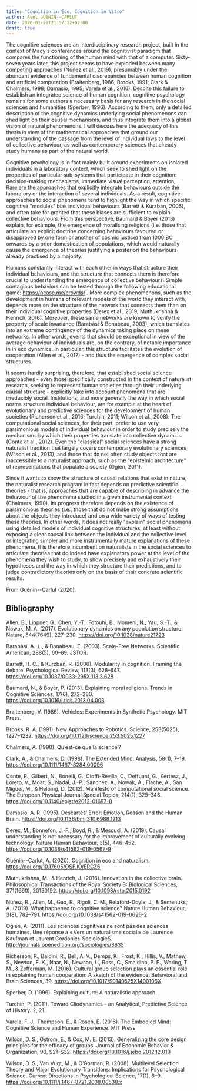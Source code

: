```yaml
---
title: "Cognition in Eco, Cognition in Vitro"
author: Avel GUÉNIN--CARLUT
date: 2020-01-29T21:57:12+02:00
draft: true
---
```


The cognitive sciences are an interdisciplinary research project, built in the context of Macy's conferences around the cognitivist paradigm that compares the functioning of the human mind with that of a computer. Sixty-seven years later, this project seems to have exploded between many competing approaches (Núñez et al., 2019), presumably under the abundant evidence of fundamental discrepancies between human cognition and artificial computation (Braitenberg, 1986; Brooks, 1991; Clark & Chalmers, 1998; Damasio, 1995; Varela et al., 2016). Despite this failure to establish an integrated science of human cognition, cognitive psychology remains for some authors a necessary basis for any research in the social sciences and humanities (Sperber, 1996). According to them, only a detailed description of the cognitive dynamics underlying social phenomenons can shed light on their causal mechanisms, and thus integrate them into a global vision of natural phenomenons. I will discuss here the adequacy of this thesis in view of the mathematical approaches that ground our understanding of the passage from the level of individual laws to the level of collective behaviour, as well as contemporary sciences that already study humans as part of the natural world.

Cognitive psychology is in fact mainly built around experiments on isolated individuals in a laboratory context, which seek to shed light on the properties of particular sub-systems that participate in their cognition: decision-making mechanisms, immediate visual perception, attention, ... Rare are the approaches that explicitly integrate behaviours outside the laboratory or the interaction of several individuals. As a result, cognitive approaches to social phenomena tend to highlight the way in which specific cognitive "modules" bias individual behaviours (Barrett & Kurzban, 2006), and often take for granted that these biases are sufficient to explain collective behaviours. From this perspective, Baumard & Boyer (2013) explain, for example, the emergence of moralising religions (i.e. those that articulate an explicit doctrine concerning behaviours favoured or disapproved by one form or another of cosmic justice) from 1000 BC onwards by a prior domestication of populations, which would naturally cause the emergence of theories justifying a posteriori the behaviours already practised by a majority.

Humans constantly interact with each other in ways that structure their individual behaviours, and the structure that connects them is therefore crucial to understanding the emergence of collective behaviours. Simple contagious behaviors can be tested through the following educational game: https://ncase.me/crowds/ . More complex phenomenons, such as the development in humans of relevant models of the world they interact with, depends more on the structure of the network that connects them than on their individual cognitive properties (Derex et al., 2019; Muthukrishna & Henrich, 2016). Moreover, these same networks are known to verify the property of scale invariance (Barabàsi & Bonabeau, 2003), which translates into an extreme contingency of the dynamics taking place on these networks. In other words, events that should be exceptional in view of the average behaviour of individuals are, on the contrary, of notable importance in in eco dynamics. In particular, this structure facilitates the evolution of cooperation (Allen et al., 2017) - and thus the emergence of complex social structures.

It seems hardly surprising, therefore, that established social science approaches - even those specifically constructed in the context of naturalist research, seeking to represent human societies through their underlying causal structure - explicitly take into account phenomena that are irreducibly social. Institutions, and more generally the way in which social norms structure individual behaviour, are for example at the heart of evolutionary and predictive sciences for the development of human societies (Richerson et al., 2016; Turchin, 2011; Wilson et al., 2008). The computational social sciences, for their part, prefer to use very parsimonious models of individual behaviour in order to study precisely the mechanisms by which their properties translate into collective dynamics (Conte et al., 2012). Even the "classical" social sciences have a strong naturalist tradition that largely covers contemporary evolutionary sciences (Wilson et al., 2013), and those that do not often study objects that are inaccessible to a naturalist approach, such as the "epistemic architecture" of representations that populate a society (Ogien, 2011).

Since it wants to show the structure of causal relations that exist in nature, the naturalist research program in fact depends on predictive scientific theories - that is, approaches that are capable of describing in advance the behaviour of the phenomena studied in a given instrumental context (Chalmers, 1990). Its progress therefore depends on the existence of parsimonious theories (i.e., those that do not make strong assumptions about the objects they introduce) and on a wide variety of ways of testing these theories. In other words, it does not really "explain" social phenomena using detailed models of individual cognitive structures, at least without exposing a clear causal link between the individual and the collective level or integrating simpler and more instrumentally mature explanations of these phenomena. It is therefore incumbent on naturalists in the social sciences to articulate theories that do indeed have explanatory power at the level of the phenomena they wish to study, to show precisely and exhaustively their hypotheses and the way in which they structure their predictions, and to judge contradictory theories only on the basis of their concrete scientific results.


From Guénin--Carlut (2020).


## Bibliography


Allen, B., Lippner, G., Chen, Y.-T., Fotouhi, B., Momeni, N., Yau, S.-T., & Nowak, M. A. (2017). Evolutionary dynamics on any population structure. Nature, 544(7649), 227–230. https://doi.org/10.1038/nature21723

Barabàsi, A.-L., & Bonabeau, E. (2003). Scale-Free Networks. Scientific American, 288(5), 60–69. JSTOR.

Barrett, H. C., & Kurzban, R. (2006). Modularity in cognition: Framing the debate. Psychological Review, 113(3), 628–647. https://doi.org/10.1037/0033-295X.113.3.628

Baumard, N., & Boyer, P. (2013). Explaining moral religions. Trends in Cognitive Sciences, 17(6), 272–280. https://doi.org/10.1016/j.tics.2013.04.003

Braitenberg, V. (1986). Vehicles: Experiments in Synthetic Psychology. MIT Press.

Brooks, R. A. (1991). New Approaches to Robotics. Science, 253(5025), 1227–1232. https://doi.org/10.1126/science.253.5025.1227

Chalmers, A. (1990). Qu’est-ce que la science ?

Clark, A., & Chalmers, D. (1998). The Extended Mind. Analysis, 58(1), 7–19. https://doi.org/10.1111/1467-8284.00096

Conte, R., Gilbert, N., Bonelli, G., Cioffi-Revilla, C., Deffuant, G., Kertesz, J., Loreto,
V., Moat, S., Nadal, J.-P., Sanchez, A., Nowak, A., Flache, A., San Miguel, M., & Helbing, D. (2012). Manifesto of computational social science. The European Physical Journal Special Topics, 214(1), 325–346. https://doi.org/10.1140/epjst/e2012-01697-8

Damasio, A. R. (1995). Descartes’ Error: Emotion, Reason and the Human Brain. https://doi.org/10.1136/bmj.310.6988.1213

Derex, M., Bonnefon, J.-F., Boyd, R., & Mesoudi, A. (2019). Causal understanding is not necessary for the improvement of culturally evolving technology. Nature Human Behaviour, 3(5), 446–452. https://doi.org/10.1038/s41562-019-0567-9

Guénin--Carlut, A. (2020). Cognition in eco and naturalism. https://doi.org/10.17605/OSF.IO/ERCZ6

Muthukrishna, M., & Henrich, J. (2016). Innovation in the collective brain. Philosophical Transactions of the Royal Society B: Biological Sciences, 371(1690), 20150192. https://doi.org/10.1098/rstb.2015.0192

Núñez, R., Allen, M., Gao, R., Rigoli, C. M., Relaford-Doyle, J., & Semenuks, A. (2019). What happened to cognitive science? Nature Human Behaviour, 3(8), 782–791. https://doi.org/10.1038/s41562-019-0626-2

Ogien, A. (2011). Les sciences cognitives ne sont pas des sciences humaines. Une réponse à « Vers un naturalisme social » de Laurence Kaufman et Laurent Cordonier. SociologieS. http://journals.openedition.org/sociologies/3635

Richerson, P., Baldini, R., Bell, A. V., Demps, K., Frost, K., Hillis, V., Mathew, S., Newton, E. K., Naar, N., Newson, L., Ross, C., Smaldino, P. E., Waring, T. M., & Zefferman, M. (2016). Cultural group selection plays an essential role in explaining human cooperation: A sketch of the evidence. Behavioral and Brain Sciences, 39. https://doi.org/10.1017/S0140525X1400106X

Sperber, D. (1996). Explaining culture: A naturalistic approach.

Turchin, P. (2011). Toward Cliodynamics – an Analytical, Predictive Science of History. 2, 21.

Varela, F. J., Thompson, E., & Rosch, E. (2016). The Embodied Mind: Cognitive Science and Human Experience. MIT Press.

Wilson, D. S., Ostrom, E., & Cox, M. E. (2013). Generalizing the core design principles for the efficacy of groups. Journal of Economic Behavior & Organization, 90, S21–S32. https://doi.org/10.1016/j.jebo.2012.12.010

Wilson, D. S., Van Vugt, M., & O’Gorman, R. (2008). Multilevel Selection Theory and Major Evolutionary Transitions: Implications for Psychological Science. Current Directions in Psychological Science, 17(1), 6–9. https://doi.org/10.1111/j.1467-8721.2008.00538.x
